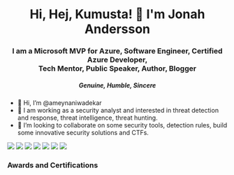 <h1 align="center">Hi, Hej, Kumusta! 👋 I'm Jonah Andersson</h1>
<h3 align="center">I am a Microsoft MVP for Azure, Software Engineer, Certified Azure Developer, <br> Tech Mentor, Public Speaker, Author, Blogger</h3>
<h5 align="center">Genuine, Humble, Sincere </h5>

- 👋 Hi, I’m @ameynaniwadekar
- 👀 I am working as a security analyst and interested in threat detection and response, threat intelligence, threat hunting.
- 💞️ I’m looking to collaborate on some security tools, detection rules, build some innovative security solutions and CTFs.
<!--- - 📫 How to reach me ... --->

![](https://img.shields.io/badge/Shell-Bash-informational?style=flat&logo=<LOGO_NAME>&logoColor=white&color=2bbc8a)
![](https://img.shields.io/badge/Shell-Powershell-informational?style=flat&logo=<LOGO_NAME>&logoColor=white&color=2bbc8a)
![](https://img.shields.io/badge/SIEM-Alienvault-informational?style=flat&logo=<LOGO_NAME>&logoColor=white&color=2bbc8a)
![](https://img.shields.io/badge/EDR-Sophos-informational?style=flat&logo=<LOGO_NAME>&logoColor=white&color=2bbc8a)
![](https://img.shields.io/badge/EDR-Cynet-informational?style=flat&logo=<LOGO_NAME>&logoColor=white&color=2bbc8a)
![](https://img.shields.io/badge/Cloud-AWS-informational?style=flat&logo=<LOGO_NAME>&logoColor=white&color=2bbc8a)
![](https://img.shields.io/badge/Cloud-Azure-informational?style=flat&logo=<LOGO_NAME>&logoColor=white&color=2bbc8a)

<h3 align="left">Awards and Certifications</h3>

<!---
ameynaniwadekar/ameynaniwadekar is a ✨ special ✨ repository because its `README.md` (this file) appears on your GitHub profile.
You can click the Preview link to take a look at your changes.
--->
